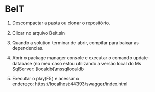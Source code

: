 # BeIT


1. Descompactar a pasta ou clonar o repositório.

2. Clicar no arquivo Beit.sln

3. Quando a solution terminar de abrir, compilar para baixar as dependencias.

4. Abrir o package manager console e executar o comando update-database (no meu caso estou utilizando a versão local do Ms SqlServer: (localdb)\mssqllocaldb
 
5. Executar o play(F5) e acessar o endereço: https://localhost:44393/swagger/index.html

